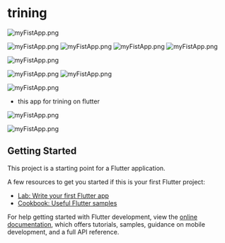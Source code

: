 # trining
![myFistApp.png](assets/img/enasTegrame.png)

![myFistApp.png](assets/img/BOTTONbar.png)
![myFistApp.png](assets/img/navagation.png)
![myFistApp.png](assets/img/dynamicListViow.png)
![myFistApp.png](assets/img/listviow.png)

![myFistApp.png](assets/img/clomeandrow.png)


![myFistApp.png](assets/img/signin.png)
![myFistApp.png](assets/img/HOME.png)

![myFistApp.png](assets/img/stak.png)



- this app for trining on flutter

![myFistApp.png](assets/img/dash.png)

![myFistApp.png](assets/img/button.png)

## Getting Started

This project is a starting point for a Flutter application.

A few resources to get you started if this is your first Flutter project:

- [Lab: Write your first Flutter app](https://docs.flutter.dev/get-started/codelab)
- [Cookbook: Useful Flutter samples](https://docs.flutter.dev/cookbook)

For help getting started with Flutter development, view the
[online documentation](https://docs.flutter.dev/), which offers tutorials,
samples, guidance on mobile development, and a full API reference.

